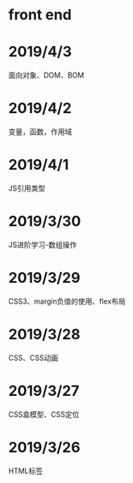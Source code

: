 # front end


# 2019/4/3
面向对象、DOM、BOM

# 2019/4/2
变量，函数，作用域

# 2019/4/1
JS引用类型

# 2019/3/30
JS进阶学习-数组操作

# 2019/3/29
CSS3、margin负值的使用、flex布局

# 2019/3/28
CSS、CSS动画

# 2019/3/27
CSS盒模型、CSS定位

# 2019/3/26
HTML标签

